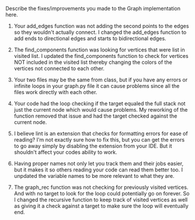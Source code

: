 Describe the fixes/improvements you made to the Graph implementation here.

1. Your add_edges function was not adding the second points to the edges so they wouldn't actually connect. I changed the add_edges function to add ends to directional edges and starts to bidirectional edges.

2. The find_components function was looking for vertices that were list in visited list. I updated the find_components function to check for vertices NOT included in the visited list thereby changing the colors of the vertices not connected to each other.

3. Your two files may be the same from class, but if you have any errors or infinite loops in your graph.py file it can cause problems since all the files work directly with each other.

4. Your code had the loop checking if the target equaled the full stack not just the current node which would cause problems. My reworking of the function removed that issue and had the target checked against the current node.

5. I believe lint is an extension that checks for formatting errors for ease of reading? I'm not exactly sure how to fix this, but you can get the errors to go away simply by disabling the extension from your IDE. But it shouldn't affect your codes ability to work.

6. Having proper names not only let you track them and their jobs easier, but it makes it so others reading your code can read them better too. I unpdated the variable names to be more relevant to what they are.

7. The graph_rec function was not checking for previously visited vertices. And with no target to look for the loop could potentially go on forever. So I changed the recursive function to keep track of visited vertices as well as giving it a check against a target to make sure the loop will eventually end.